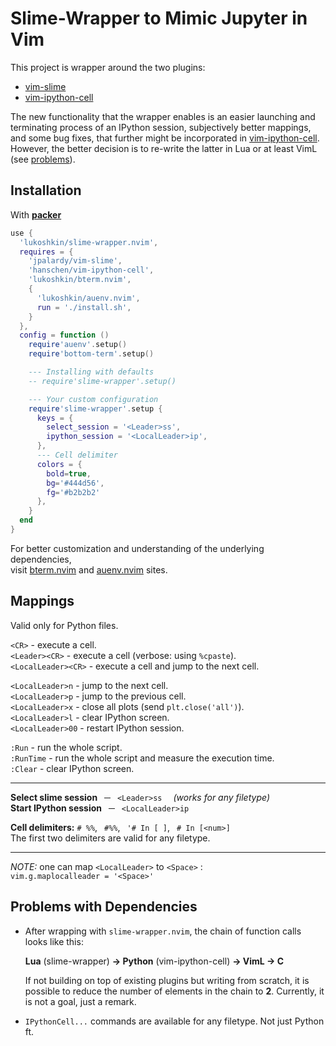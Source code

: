 # Slime-Wrapper to Mimic Jupyter in Vim

This project is wrapper around the two plugins:  
* [vim-slime](https://github.com/jpalardy/vim-slime)
* [vim-ipython-cell](https://github.com/hanschen/vim-ipython-cell)

The new functionality that the wrapper enables is an easier launching and
terminating process of an IPython session, subjectively better mappings, and
some bug fixes, that further might be incorporated in [vim-ipython-cell](
https://github.com/hanschen/vim-ipython-cell). However, the better decision is
to re-write the latter in Lua or at least VimL (see 
[problems](#problems-with-dependencies)).


## Installation

With [**packer**](https://github.com/wbthomason/packer.nvim)

```lua
use {
  'lukoshkin/slime-wrapper.nvim',
  requires = {
    'jpalardy/vim-slime',
    'hanschen/vim-ipython-cell',
    'lukoshkin/bterm.nvim',
    {
      'lukoshkin/auenv.nvim',
      run = './install.sh',
    }
  },
  config = function ()
    require'auenv'.setup()
    require'bottom-term'.setup()

    --- Installing with defaults
    -- require'slime-wrapper'.setup()

    --- Your custom configuration
    require'slime-wrapper'.setup {
      keys = {
        select_session = '<Leader>ss',
        ipython_session = '<LocalLeader>ip',
      },
      --- Cell delimiter
      colors = {
        bold=true,
        bg='#444d56',
        fg='#b2b2b2'
      },
    }
  end
}
```

For better customization and understanding of the underlying dependencies,  
visit [bterm.nvim](https://github.com/lukoshkin/bterm.nvim) and
[auenv.nvim](https://github.com/lukoshkin/auenv.nvim) sites.


## Mappings

Valid only for Python files.

`<CR>` - execute a cell.  
`<Leader><CR>` - execute a cell (verbose: using `%cpaste`).  
`<LocalLeader><CR>` - execute a cell and jump to the next cell.

`<LocalLeader>n` - jump to the next cell.  
`<LocalLeader>p` - jump to the previous cell.  
`<LocalLeader>x` - close all plots (send `plt.close('all')`).  
`<LocalLeader>l` - clear IPython screen.  
`<LocalLeader>00` - restart IPython session.

`:Run` - run the whole script.  
`:RunTime` - run the whole script and measure the execution time.  
`:Clear` - clear IPython screen.

---

**Select slime session**&ensp; ─ &ensp;`<Leader>ss` &emsp;_(works for any
filetype)_ <br> **Start IPython session**&ensp; ─ &ensp;`<LocalLeader>ip`

**Cell delimiters:**
`# %%`,&ensp; `#%%`,&ensp; `'# In [ ]`,&ensp; `# In [<num>]`  
The first two delimiters are valid for any filetype.

---

_NOTE:_ one can map `<LocalLeader>` to `<Space>` :  
`vim.g.maplocalleader = '<Space>'`


## Problems with Dependencies

* After wrapping with `slime-wrapper.nvim`, the chain of function calls looks
  like this:

  **Lua** (slime-wrapper) **→ Python** (vim-ipython-cell) **→ VimL → C**

  If not building on top of existing plugins but writing from scratch, it is
  possible to reduce the number of elements in the chain to **2**. Currently,
  it is not a goal, just a remark.

* `IPythonCell...` commands are available for any filetype. Not just Python ft.
